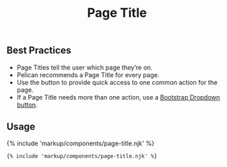 ﻿---
title: Page Title
summary: The Page Title block explains the purpose of a page.
tags: components
layout: page-guide
eleventyNavigation:
  key: Page Title
  parent: Components
  order: 220
  excerpt: The Page Title block explains the purpose of a page.
  img: /img/illustrations/illus-page-title.svg
---

## Best Practices

- Page Titles tell the user which page they’re on.
- Pelican recommends a Page Title for every page.
- Use the button to provide quick access to one common action for the page.
- If a Page Title needs more than one action, use a <a href="{% include 'links/dropdown.njk' %}" target="_blank">Bootstrap Dropdown button</a>.

## Usage

{% include 'markup/components/page-title.njk' %}

``` html
{% include 'markup/components/page-title.njk' %}
```
